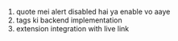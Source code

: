 1. quote mei alert disabled hai ya enable vo aaye
2. tags ki backend implementation
3. extension integration with live link

